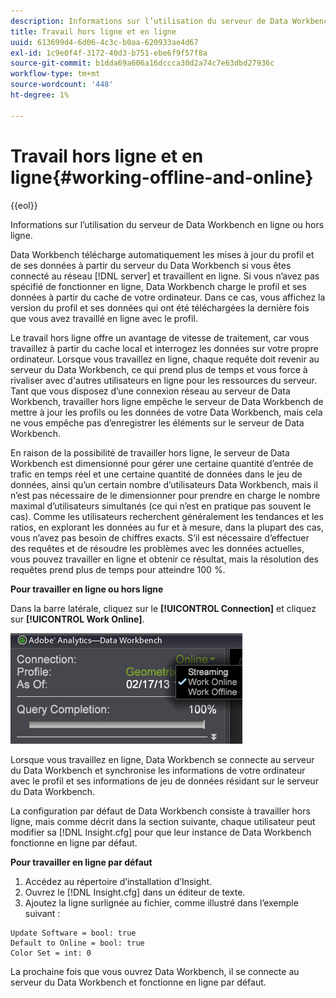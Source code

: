 ```yaml
---
description: Informations sur l’utilisation du serveur de Data Workbench en ligne ou hors ligne.
title: Travail hors ligne et en ligne
uuid: 613699d4-6d06-4c3c-b0aa-620933ae4d67
exl-id: 1c9e0f4f-3172-40d3-b751-ebe6f9f57f8a
source-git-commit: b1dda69a606a16dccca30d2a74c7e63dbd27936c
workflow-type: tm+mt
source-wordcount: '448'
ht-degree: 1%

---
```


# Travail hors ligne et en ligne{#working-offline-and-online}

{{eol}}

Informations sur l’utilisation du serveur de Data Workbench en ligne ou hors ligne.

Data Workbench télécharge automatiquement les mises à jour du profil et de ses données à partir du serveur du Data Workbench si vous êtes connecté au réseau [!DNL server] et travaillent en ligne. Si vous n’avez pas spécifié de fonctionner en ligne, Data Workbench charge le profil et ses données à partir du cache de votre ordinateur. Dans ce cas, vous affichez la version du profil et ses données qui ont été téléchargées la dernière fois que vous avez travaillé en ligne avec le profil.

Le travail hors ligne offre un avantage de vitesse de traitement, car vous travaillez à partir du cache local et interrogez les données sur votre propre ordinateur. Lorsque vous travaillez en ligne, chaque requête doit revenir au serveur du Data Workbench, ce qui prend plus de temps et vous force à rivaliser avec d&#39;autres utilisateurs en ligne pour les ressources du serveur. Tant que vous disposez d’une connexion réseau au serveur de Data Workbench, travailler hors ligne empêche le serveur de Data Workbench de mettre à jour les profils ou les données de votre Data Workbench, mais cela ne vous empêche pas d’enregistrer les éléments sur le serveur de Data Workbench.

En raison de la possibilité de travailler hors ligne, le serveur de Data Workbench est dimensionné pour gérer une certaine quantité d’entrée de trafic en temps réel et une certaine quantité de données dans le jeu de données, ainsi qu’un certain nombre d’utilisateurs Data Workbench, mais il n’est pas nécessaire de le dimensionner pour prendre en charge le nombre maximal d’utilisateurs simultanés (ce qui n’est en pratique pas souvent le cas). Comme les utilisateurs recherchent généralement les tendances et les ratios, en explorant les données au fur et à mesure, dans la plupart des cas, vous n’avez pas besoin de chiffres exacts. S’il est nécessaire d’effectuer des requêtes et de résoudre les problèmes avec les données actuelles, vous pouvez travailler en ligne et obtenir ce résultat, mais la résolution des requêtes prend plus de temps pour atteindre 100 %.

**Pour travailler en ligne ou hors ligne**

Dans la barre latérale, cliquez sur le **[!UICONTROL Connection]** et cliquez sur **[!UICONTROL Work Online]**.

![](assets/sidebar_work_online.png)

Lorsque vous travaillez en ligne, Data Workbench se connecte au serveur du Data Workbench et synchronise les informations de votre ordinateur avec le profil et ses informations de jeu de données résidant sur le serveur du Data Workbench.

La configuration par défaut de Data Workbench consiste à travailler hors ligne, mais comme décrit dans la section suivante, chaque utilisateur peut modifier sa [!DNL Insight.cfg] pour que leur instance de Data Workbench fonctionne en ligne par défaut.

**Pour travailler en ligne par défaut**

1. Accédez au répertoire d’installation d’Insight.
1. Ouvrez le [!DNL Insight.cfg] dans un éditeur de texte.
1. Ajoutez la ligne surlignée au fichier, comme illustré dans l’exemple suivant :

```
Update Software = bool: true
Default to Online = bool: true
Color Set = int: 0
```

La prochaine fois que vous ouvrez Data Workbench, il se connecte au serveur du Data Workbench et fonctionne en ligne par défaut.
